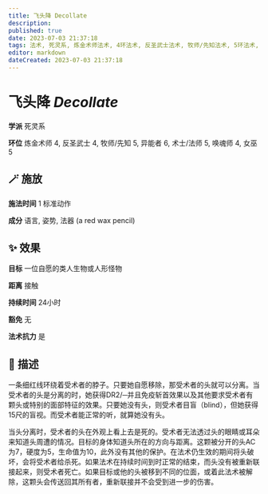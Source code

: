 ```yaml
---
title: 飞头降 Decollate
description: 
published: true
date: 2023-07-03 21:37:18
tags: 法术, 死灵系, 炼金术师法术, 4环法术, 反圣武士法术, 牧师/先知法术, 5环法术, 异能者法术, 6环法术, 术士/法师法术, 唤魂师法术, 女巫法术
editor: markdown
dateCreated: 2023-07-03 21:37:18
---
```


# **飞头降** *Decollate*

**学派** 死灵系 

**环位** 炼金术师 4, 反圣武士 4, 牧师/先知 5, 异能者 6, 术士/法师 5, 唤魂师 4, 女巫 5

## 🪄 施放

**施法时间** 1 标准动作

**成分** 语言, 姿势, 法器 (a red wax pencil)

## ✨ 效果 

**目标** 一位自愿的类人生物或人形怪物 

**距离** 接触  

**持续时间** 24小时 

**豁免** 无

**法术抗力** 是

## 📖 描述

一条细红线环绕着受术者的脖子。只要她自愿移除，那受术者的头就可以分离。当受术者的头是分离的时，她获得DR2/─并且免疫斩首效果以及其他要求受术者有颗头或特别的面部特征的效果。只要她没有头，则受术者目盲（blind），但她获得15尺的盲视。而受术者能正常的听，就算她没有头。

当头分离时，受术者的头在外观上看上去是死的。受术者无法透过头的眼睛或耳朵来知道头周遭的情况。目标的身体知道头所在的方向与距离。这颗被分开的头AC为7，硬度为5，生命值为10，此外没有其他的保护。在法术仍生效的期间将头破坏，会将受术者给杀死。如果法术在持续时间到时正常的结束，而头没有被重新联接起来，则受术者死亡。如果目标或他的头被移到不同的位面，或着此法术被解除，这颗头会传送回其所有者，重新联接并不会受到进一步的伤害。
    